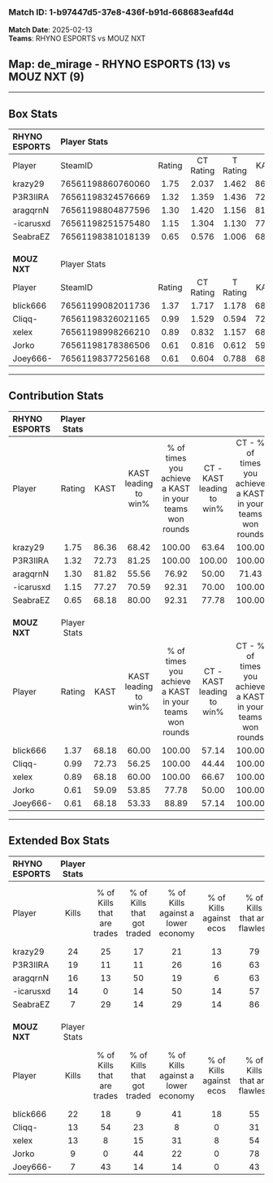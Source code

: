 ### Match ID: 1-b97447d5-37e8-436f-b91d-668683eafd4d  
**Match Date**: 2025-02-13  
**Teams**: RHYNO ESPORTS vs MOUZ NXT  

## **Map**: de_mirage - RHYNO ESPORTS (13) vs MOUZ NXT (9)  
---  

## Box Stats  

| **RHYNO ESPORTS** | Player Stats      |        |           |          |       |       |       |         |        |      |     |
| :- | :- | :-: | :-: | :-: | :-: | :-: | :-: | :-: | :-: | :-: | :-: |
| Player            | SteamID           | Rating | CT Rating | T Rating | KAST  |  ADR  | Kills | Assists | Deaths | K/D  | HS% |
| krazy29           | 76561198860760060 |  1.75  |   2.037   |  1.462   | 86.36 | 111.2 |  24   |    6    |   11   | 2.18 | 54  |
| P3R3IIRA          | 76561198324576669 |  1.32  |   1.359   |  1.436   | 72.73 | 91.9  |  19   |    6    |   14   | 1.36 | 42  |
| aragqrnN          | 76561198804877596 |  1.30  |   1.420   |  1.156   | 81.82 | 87.7  |  16   |    5    |   12   | 1.33 | 75  |
| -icarusxd         | 76561198251575480 |  1.15  |   1.304   |  1.130   | 77.27 | 70.8  |  14   |    8    |   12   | 1.17 | 28  |
| SeabraEZ          | 76561198381018139 |  0.65  |   0.576   |  1.006   | 68.18 | 46.1  |   7   |    7    |   15   | 0.47 | 28  |
|                   |                   |        |           |          |       |       |       |         |        |      |     |
|                   |                   |        |           |          |       |       |       |         |        |      |     |
|                   |                   |        |           |          |       |       |       |         |        |      |     |
| **MOUZ NXT**      | Player Stats      |        |           |          |       |       |       |         |        |      |     |
| Player            | SteamID           | Rating | CT Rating | T Rating | KAST  |  ADR  | Kills | Assists | Deaths | K/D  | HS% |
| blick666          | 76561199082011736 |  1.37  |   1.717   |  1.178   | 68.18 | 101.6 |  22   |    3    |   16   | 1.38 | 54  |
| Cliqq-            | 76561198326021165 |  0.99  |   1.529   |  0.594   | 72.73 | 62.8  |  13   |    1    |   13   | 1.00 | 76  |
| xelex             | 76561198998266210 |  0.89  |   0.832   |  1.157   | 68.18 | 70.9  |  13   |    6    |   18   | 0.72 | 76  |
| Jorko             | 76561198178386506 |  0.61  |   0.816   |  0.612   | 59.09 | 40.8  |   9   |    4    |   16   | 0.56 | 55  |
| Joey666-          | 76561198377256168 |  0.61  |   0.604   |  0.788   | 68.18 | 50.5  |   7   |    5    |   17   | 0.41 | 42  |
---  

## Contribution Stats  

| **RHYNO ESPORTS** | Player Stats |       |                      |                                                        |                           |                                                             |                          |                                                            |
| :- | :-: | :-: | :-: | :-: | :-: | :-: | :-: | :-: |
| Player            |    Rating    | KAST  | KAST leading to win% | % of times you achieve a KAST in your teams won rounds | CT - KAST leading to win% | CT - % of times you achieve a KAST in your teams won rounds | T - KAST leading to win% | T - % of times you achieve a KAST in your teams won rounds |
| krazy29           |     1.75     | 86.36 |        68.42         |                         100.00                         |           63.64           |                           100.00                            |          75.00           |                           100.00                           |
| P3R3IIRA          |     1.32     | 72.73 |        81.25         |                         100.00                         |          100.00           |                           100.00                            |          66.67           |                           100.00                           |
| aragqrnN          |     1.30     | 81.82 |        55.56         |                         76.92                          |           50.00           |                            71.43                            |          62.50           |                           83.33                            |
| -icarusxd         |     1.15     | 77.27 |        70.59         |                         92.31                          |           70.00           |                           100.00                            |          71.43           |                           83.33                            |
| SeabraEZ          |     0.65     | 68.18 |        80.00         |                         92.31                          |           77.78           |                           100.00                            |          83.33           |                           83.33                            |
|                   |              |       |                      |                                                        |                           |                                                             |                          |                                                            |
|                   |              |       |                      |                                                        |                           |                                                             |                          |                                                            |
|                   |              |       |                      |                                                        |                           |                                                             |                          |                                                            |
| **MOUZ NXT**      | Player Stats |       |                      |                                                        |                           |                                                             |                          |                                                            |
| Player            |    Rating    | KAST  | KAST leading to win% | % of times you achieve a KAST in your teams won rounds | CT - KAST leading to win% | CT - % of times you achieve a KAST in your teams won rounds | T - KAST leading to win% | T - % of times you achieve a KAST in your teams won rounds |
| blick666          |     1.37     | 68.18 |        60.00         |                         100.00                         |           57.14           |                           100.00                            |          62.50           |                           100.00                           |
| Cliqq-            |     0.99     | 72.73 |        56.25         |                         100.00                         |           44.44           |                           100.00                            |          71.43           |                           100.00                           |
| xelex             |     0.89     | 68.18 |        60.00         |                         100.00                         |           66.67           |                           100.00                            |          55.56           |                           100.00                           |
| Jorko             |     0.61     | 59.09 |        53.85         |                         77.78                          |           50.00           |                           100.00                            |          60.00           |                           60.00                            |
| Joey666-          |     0.61     | 68.18 |        53.33         |                         88.89                          |           57.14           |                           100.00                            |          50.00           |                           80.00                            |
---  

## Extended Box Stats  

| **RHYNO ESPORTS** | Player Stats |                            |                            |                                    |                         |                              |                                 |        |                             |                                     |                          |                               |                            |
| :- | :-: | :-: | :-: | :-: | :-: | :-: | :-: | :-: | :-: | :-: | :-: | :-: | :-: |
| Player            |    Kills     | % of Kills that are trades | % of Kills that got traded | % of Kills against a lower economy | % of Kills against ecos | % of Kills that are flawless | % of Kills that are close duels | Deaths | % of Deaths that get traded | % of Deaths against a lower economy | % of Deaths against ecos | % of Deaths that are flawless | % of Deaths that are close |
| krazy29           |      24      |             25             |             17             |                 21                 |           13            |              79              |                8                |   11   |              9              |                  9                  |            0             |              64               |             18             |
| P3R3IIRA          |      19      |             11             |             11             |                 26                 |           16            |              63              |                0                |   14   |             21              |                  7                  |            0             |              50               |             14             |
| aragqrnN          |      16      |             13             |             50             |                 19                 |            6            |              63              |                6                |   12   |              0              |                 25                  |            8             |              50               |             8              |
| -icarusxd         |      14      |             0              |             14             |                 50                 |           14            |              57              |                0                |   12   |             25              |                 17                  |            8             |              33               |             17             |
| SeabraEZ          |      7       |             29             |             14             |                 29                 |           14            |              86              |                0                |   15   |             33              |                 20                  |            7             |              60               |             20             |
|                   |              |                            |                            |                                    |                         |                              |                                 |        |                             |                                     |                          |                               |                            |
|                   |              |                            |                            |                                    |                         |                              |                                 |        |                             |                                     |                          |                               |                            |
|                   |              |                            |                            |                                    |                         |                              |                                 |        |                             |                                     |                          |                               |                            |
| **MOUZ NXT**      | Player Stats |                            |                            |                                    |                         |                              |                                 |        |                             |                                     |                          |                               |                            |
| Player            |    Kills     | % of Kills that are trades | % of Kills that got traded | % of Kills against a lower economy | % of Kills against ecos | % of Kills that are flawless | % of Kills that are close duels | Deaths | % of Deaths that get traded | % of Deaths against a lower economy | % of Deaths against ecos | % of Deaths that are flawless | % of Deaths that are close |
| blick666          |      22      |             18             |             9              |                 41                 |           18            |              55              |                9                |   16   |             13              |                 13                  |            0             |              75               |             0              |
| Cliqq-            |      13      |             54             |             23             |                 8                  |            0            |              31              |               15                |   13   |              8              |                  8                  |            0             |              77               |             8              |
| xelex             |      13      |             8              |             15             |                 31                 |            8            |              54              |               15                |   18   |             33              |                  6                  |            0             |              61               |             6              |
| Jorko             |      9       |             0              |             44             |                 22                 |            0            |              78              |               11                |   16   |             25              |                 13                  |            0             |              88               |             0              |
| Joey666-          |      7       |             43             |             14             |                 14                 |            0            |              43              |               43                |   17   |             24              |                  6                  |            0             |              53               |             6              |
